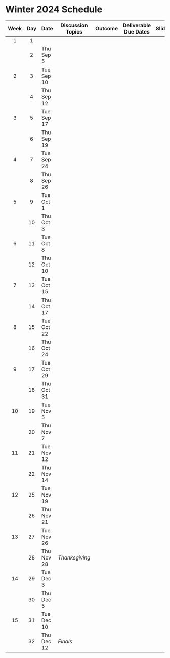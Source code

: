 # Winter 2024 Schedule

| Week | Day | Date       | Discussion Topics | Outcome | Deliverable Due Dates | Slides |
| :--: | :-: | ---------- | ----------------- | ------- | --------------------- | ------ |
|  1   |  1  |            |                   |         |                       |        |
|      |  2  | Thu Sep 5  |                   |         |                       |        |
|  2   |  3  | Tue Sep 10 |                   |         |                       |        |
|      |  4  | Thu Sep 12 |                   |         |                       |        |
|  3   |  5  | Tue Sep 17 |                   |         |                       |        |
|      |  6  | Thu Sep 19 |                   |         |                       |        |
|  4   |  7  | Tue Sep 24 |                   |         |                       |        |
|      |  8  | Thu Sep 26 |                   |         |                       |        |
|  5   |  9  | Tue Oct 1  |                   |         |                       |        |
|      | 10  | Thu Oct 3  |                   |         |                       |        |
|  6   | 11  | Tue Oct 8  |                   |         |                       |        |
|      | 12  | Thu Oct 10 |                   |         |                       |        |
|  7   | 13  | Tue Oct 15 |                   |         |                       |        |
|      | 14  | Thu Oct 17 |                   |         |                       |        |
|  8   | 15  | Tue Oct 22 |                   |         |                       |        |
|      | 16  | Thu Oct 24 |                   |         |                       |        |
|  9   | 17  | Tue Oct 29 |                   |         |                       |        |
|      | 18  | Thu Oct 31 |                   |         |                       |        |
|  10  | 19  | Tue Nov 5  |                   |         |                       |        |
|      | 20  | Thu Nov 7  |                   |         |                       |        |
|  11  | 21  | Tue Nov 12 |                   |         |                       |        |
|      | 22  | Thu Nov 14 |                   |         |                       |        |
|  12  | 25  | Tue Nov 19 |                   |         |                       |        |
|      | 26  | Thu Nov 21 |                   |         |                       |        |
|  13  | 27  | Tue Nov 26 |                   |         |                       |        |
|      | 28  | Thu Nov 28 | _Thanksgiving_    |         |                       |        |
|  14  | 29  | Tue Dec 3  |                   |         |                       |        |
|      | 30  | Thu Dec 5  |                   |         |                       |        |
|  15  | 31  | Tue Dec 10 |                   |         |                       |        |
|      | 32  | Thu Dec 12 | _Finals_          |         |                       |        |
